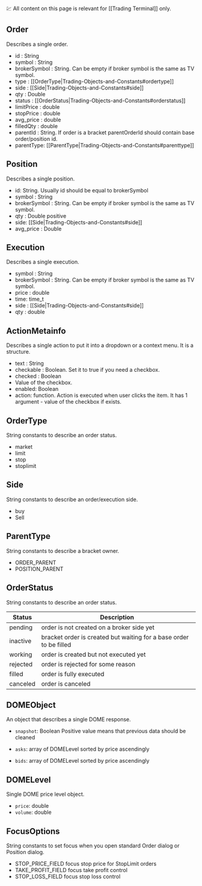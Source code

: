 :chart: All content on this page is relevant for [[Trading Terminal]] only.

## Order

Describes a single order.

* id : String
* symbol : String
* brokerSymbol : String. Can be empty if broker symbol is the same as TV symbol.
* type : [[OrderType|Trading-Objects-and-Constants#ordertype]]
* side : [[Side|Trading-Objects-and-Constants#side]]
* qty : Double
* status : [[OrderStatus|Trading-Objects-and-Constants#orderstatus]]
* limitPrice : double
* stopPrice : double
* avg_price : double
* filledQty : double
* parentId : String. If order is a bracket parentOrderId should contain base order/position id.
* parentType: [[ParentType|Trading-Objects-and-Constants#parenttype]]

## Position

Describes a single position.

* id: String. Usually id should be equal to brokerSymbol
* symbol : String
* brokerSymbol : String. Can be empty if broker symbol is the same as TV symbol.
* qty : Double positive
* side: [[Side|Trading-Objects-and-Constants#side]]
* avg_price : Double

## Execution

Describes a single execution.

* symbol : String
* brokerSymbol : String. Can be empty if broker symbol is the same as TV symbol.
* price : double
* time: time_t
* side : [[Side|Trading-Objects-and-Constants#side]]
* qty : double


## ActionMetainfo

Describes a single action to put it into a dropdown or a context menu. It is a structure.

* text : String
* checkable : Boolean. Set it to true if you need a checkbox.
* checked : Boolean
* Value of the checkbox.
* enabled: Boolean
* action: function. Action is executed when user clicks the item. It has 1 argument - value of the checkbox if exists.

## OrderType

String constants to describe an order status.

* market
* limit
* stop
* stoplimit

## Side

String constants to describe an order/execution side.

* buy
* Sell


## ParentType

String constants to describe a bracket owner.

* ORDER_PARENT
* POSITION_PARENT


## OrderStatus

String constants to describe an order status.

| Status    | Description |
|-----------|-------------|
| pending 	| order is not created on a broker side yet |
| inactive 	| bracket order is created but waiting for a base order to be filled |
| working	| order is created but not executed yet |
| rejected	| order is rejected for some reason |
| filled	| order is fully executed |
| canceled	| order is canceled |

## DOMEObject

An object that describes a single DOME response.

* `snapshot`: Boolean
Positive value means that previous data should be cleaned

* `asks`: array of DOMELevel sorted by price ascendingly
* `bids`: array of DOMELevel sorted by price ascendingly

## DOMELevel

Single DOME price level object.

* `price`: double
* `volume`: double


## FocusOptions

String constants to set focus when you open standard Order dialog or Position dialog.

* STOP_PRICE_FIELD     focus stop price for StopLimit orders
* TAKE_PROFIT_FIELD    focus take profit control
* STOP_LOSS_FIELD      focus stop loss control
